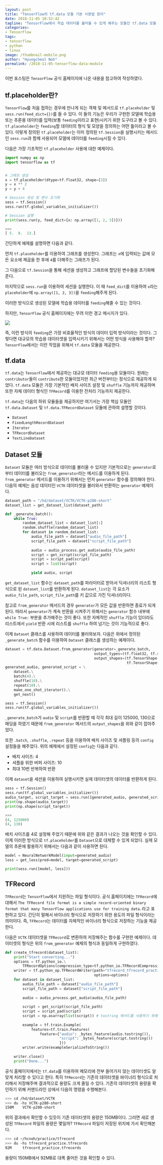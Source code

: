 ```yaml
---
layout: post
title: "TensorFlow의 tf.data 모듈 기본 사용법 정리"
date: 2018-11-05 10:52:42
tagline: "TensorFlow에서 학습 데이터를 불러올 수 있게 해주는 모듈인 tf.data 모듈 및 TFRecord에 대한 기본적인 사용법 정리"
categories:
- TensorFlow
tags:
- tensorflow
- python
- linux
image: /thumbnail-mobile.png
author: "Hyungcheol Noh"
permalink: /2018-11-05-tensorflow-data-module
---
```


이번 포스팅은 `TensorFlow` 공식 홈페이지에 나온 내용을 참고하여 작성하였다.

## tf.placeholder란?
`TensorFlow`를 처음 접하는 경우에 만나게 되는 객체 및 메서드로 `tf.placeholder` 및 `sess.run(feed_dict={})`를 들 수 있다. 이 둘의 기능은 우리가 구현한 모델에 학습용 또는 추론용 데이터를 입력(보통 `feeding`이라고 표현)시키기 위한 도구라고 볼 수 있다. `tf.placeholder`는 `feeding`할 데이터의 형식 및 모양을 정의하는 어떤 틀이라고 볼 수 있다. 이렇게 정의된 `tf.placeholder`는 이미 정의된 `tf.Session`을 실행시키는 메서드인 `sess.run`과 함께 사용되어 모델에 데이터를 `feeding`시킬 수 있다.

다음은 가장 기초적인 `tf.placeholder` 사용에 대한 예제이다.

```python
import numpy as np
import tensorflow as tf


# 그래프 생성
x = tf.placeholder(dtype=tf.float32, shape=[3])
y = x ** 2
y = y + 4

# Session 생성 및 변수 초기화
sess = tf.Session()
sess.run(tf.global_variables_initializer())

# Session 실행
print(sess.run(y, feed_dict={x: np.array([1, 2, 3])}))

>>>
[ 5.  8.  13.]
```

간단하게 예제를 설명하면 다음과 같다.

먼저 `tf.placeholder`를 이용하여 그래프를 생성한다. 그래프는 `x`에 입력되는 값에 모든 요소에 제곱을 한 후에 `4`를 더해주는 그래프가 된다.

그 다음으로 `tf.Session`을 통해 세션을 생성하고 그래프에 할당된 변수들을 초기화해준다.

마지막으로 `sess.run`을 이용하여 세션을 실행한다. 이 때 `feed_dict`를 이용하여 `x`라는 `placeholder`에 `np.array([1, 2, 3])`을 `feeding`해주게 된다.

이러한 방식으로 생성된 모델에 학습용 데이터를 `feeding`해줄 수 있는 것이다. 

하지만, `TensorFlow` 공식 홈페이지에는 무려 이런 경고 메시지가 있다.

![](/assets/img/2018-11-05-tensorflow-data-module/01.png)

즉, 이런 방식의 `feeding`은 가장 비효율적인 방식의 데이터 입력 방식이라는 것이다. 그렇다면 대규모의 학습용 데이터셋을 입력시키기 위해서는 어떤 방식을 사용해야 할까? `TensorFlow`에서는 이런 작업을 위해서 `tf.data` 모듈을 제공한다.

## tf.data
`tf.data`는 `TensorFlow`에서 제공하는 대규모 데이터 `feeding`용 모듈이다. 원래는 `contributor`들이 `contribute`한 모듈이었지만 최근 버전부터는 정식으로 제공하게 되었다. `tf.data` 모듈은 가장 기본적인 배치 사이즈 설정 및 `shuffle` 기능까지 제공하며 또한 자체 데이터 형식인 `TFRecord`를 이용한 전처리 기능까지 제공한다.

`tf.data`는 다음의 하위 모듈들을 제공하지만 여기서는 가장 핵심 모듈인 `tf.data.Dataset` 및 `tf.data.TFRecordDataset` 모듈에 관하여 설명할 것이다.

- `Dataset`
- `FixedLengthRecordDataset`
- `Iterator`
- `TFRecordDataset`
- `TextLineDataset`

## Dataset 모듈
`Dataset` 모듈은 여러 방식으로 데이터를 불러올 수 있지만 기본적으로는 `generator`로 부터 데이터를 불러오는 `from_generator`라는 메서드를 이용하게 된다. `from_generator` 메서드를 이용하기 위해서는 먼저 `generator` 함수를 정의해야 한다. 다음의 예제는 음성 데이터인 `VCTK` 데이터셋을 불러와서 반환하는 `generator` 예제이다.

```python
dataset_path = "/hd/dataset/VCTK/VCTK-p280-short"
dataset_list = get_dataset_list(dataset_path)

def _generate_batch():
    while True:
        random_dataset_list = dataset_list[:]
        random.shuffle(random_dataset_list)
        for dataset in random_dataset_list:
            audio_file_path = dataset["audio_file_path"]
            script_file_path = dataset["script_file_path"]
            
            audio = audio_process.get_audio(audio_file_path)
            script = get_script(script_file_path)
            script = script_pad(script)
            script = list(script)
            
            yield audio, script
```

`get_dataset_list` 함수는 `dataset_path`를 파라미터로 받아서 딕셔너리의 리스트 형식으로 된 `dataset_list`를 반환하게 된다. `dataset_list`는 각 요소가 `audio_file_path`, `script_file_path`를 키 값으로 가진 딕셔너리이다.

참고로 `from_generator` 메서드의 경우 `generator`가 모든 값을 반환하면 종료가 되게 된다. 따라서 `generator`가 계속 반환을 시켜주기 위해서는 `generator` 함수 내부에 `while True:` 부분을 추가해주는 것이 좋다. 또한 자체적인 `shuffle` 기능이 있더라도 리스트에서 `yield` 반환 시에 리스트를 `shuffle` 하여 넘기는 것이 기능적으로 좋다.

이제 `Dataset` 클래스를 사용하여 데이터를 불러와보자. 다음은 위에서 정의된 `_generate_batch` 함수를 이용하여 `Dataset` 클래스를 생성하는 예제이다.

```python
dataset = tf.data.Dataset.from_generator(generator=_generate_batch,
                                         output_types=(tf.float32, tf.string),
                                         output_shapes=(tf.TensorShape([125000]),
                                                        tf.TensorShape([130])))
generated_audio, generated_script = \
    dataset.\
    batch(4).\
    shuffle(10).\
    repeat(10).\
    make_one_shot_iterator().\
    get_next()

sess = tf.Session()
sess.run(tf.global_variables_initializer())
```

`_generate_batch`가 `audio` 및 `script`를 반환할 때 각각 최대 길이 125000, 130으로 패딩을 하였기 때문에 `from_generator` 메서드의 `output_shapes`을 위와 같이 잡아주었다.

또한 `.batch`, `.shuffle`, `.repeat` 등을 이용하여 배치 사이즈 및 셔플링 등의 `config` 설정들을 해주었다. 위의 예제에서 설정된 `config`는 다음과 같다.

- 배치 사이즈: 4
- 셔플을 위한 버퍼 사이즈: 10
- 최대 10번 반복하여 반환

이제 `dataset`을 세션을 이용하여 실행시키면 실제 데이터셋의 데이터를 반환하게 된다.

```python
sess = tf.Session()
sess.run(tf.global_variables_initializer())
audio_target, script_target = sess.run([generated_audio, generated_script])
print(np.shape(audio_target))
print(np.shape(script_target))

>>>
(4, 125000)
(4, 130)
```

배치 사이즈를 4로 설정해 주었기 때문에 위와 같은 결과가 나오는 것을 확인할 수 있다. 이제 이러한 방식으로 `tf.placeholder`를 `Dataset`으로 대체할 수 있게 되었다. 실제 모델의 추론에 활용하기 위해서는 다음과 같이 사용하면 된다.

```python
model = NeuralNetworkModel(input=generated_audio)
loss = get_loss(pred=model, target=generated_script)

print(sess.run([model, loss]))
```

## TFRecord
`TFRecord`는 `TensorFlow`에서 지원하는 파일 형식이다. 공식 홈페이지에는 `TFRecord`에 대해서 `The TFRecord file format is a simple record-oriented binary format that many TensorFlow applications use for training data.`라고 표현하고 있다. 간단히 말해서 바이너리 형식으로 저장하기 위한 용도의 파일 형식이라는 의미이다. 즉, `TFRecord`는 데이터를 자체적인 바이너리 형식으로 저장하는 기능을 제공한다.

다음은 `VCTK` 데이터셋을 `TFRecord`로 변환하여 저장해주는 함수를 구현한 예제이다. 데이터셋의 형식은 위의 `from_generator` 예제의 형식과 동일하게 구현하였다.

```python
def create_tfrecord(dataset_list):
    print("Start converting...")
    options = tf.python_io.\
        TFRecordOptions(compression_type=tf.python_io.TFRecordCompressionType.GZIP)
    writer = tf.python_op.TFRecordWriter(path="tfrecord_tfrecord_practice.tfrecords",
                                         options=options)
    for dataset in dataset_list:
        audio_file_path = dataset["audio_file_path"]
        script_file_path = dataset["script_file_path"]
        
        audio = audio_process.get_audio(audio_file_path)
        
        script = get_script(script_file_path)
        script = script_pad(script)
        script = np.asarray(list(script)) # tostring 메서드를 사용하기 위해서 numpy array로 변환해주는 작업이 추가
        
        example = tf.train.Example(
            features=tf.train.Features(
                feature={"audio": _bytes_feature(audio.tostring()),
                         "script": _bytes_feature(script.tostring())
                         }))
        writer.write(exampleSerializeToString())
    
    writer.close()
    print("Done...")
```

공식 홈페이지에서는 `tf.data`를 이용하여 메모리에 전부 들어가지 않는 데이터셋도 알맞게 처리할 수 있다고 한다. 특히 `TFRecord`는 기존의 데이터셋을 바이너리 형식으로 처리해서 저장해주며 결과적으로 용량도 크게 줄일 수 있다. 기존의 데이터셋의 용량을 확인하기 위해 커맨드라인 상에서 다음의 명령을 수행해본다.

```bash
>>> cd /hd/dataset/VCTK
>>> du -hs VCTK-p280-short
150M    VCTK-p280-short
```

위의 결과에서 확인할 수 있듯이 기존 데이터셋의 용량은 150MB이다. 그러면 새로 생성된 `TFRecord` 파일의 용량은 몇일까? `TFRecord` 파일이 저장된 위치에 가서 확인해본다.

```bash
>>> cd ~/hcnoh/practice/tfrecord
>>> du -hs tfrecord_practice.tfrecords
92M     tfrecord_practice.tfrecords
```

용량이 150MB에서 92MB로 대폭 줄어든 것을 확인할 수 있다.


